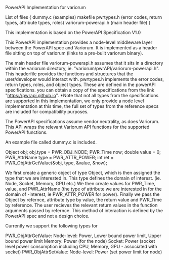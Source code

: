 PowerAPI Implementation for variorum

List of files {
	dummy.c (examples)
	makefile
	pwrtypes.h (error codes, return types, attribute types, roles)
	variorum-powerapi.h (main header file)
}

This implementation is based on the PowerAPI Specification V1.0

This PowerAPI implementation provides a node-level middleware layer between the PowerAPI spec and Variorum.
It is implemented as a header file sitting on top of variorum (links to a pre-built variorum binary).

The main header file variorum-powerapi.h assumes that it sits in a directory within the variorum directory,
ie. "variorum/pwrAPI/variorum-powerapi.h". This headerfile provides the functions and structures that the
user/developer would interact with. pwrtypes.h implements the error codes, return types, roles, and 
object types. These are defined in the powerAPI specifications. you can obtain a copy of the specifications
from the link "https://pwrapi.github.io". *Note that not all types from the specifications are supported 
in this implementation, we only provide a node level implementation at this time, the full set of types
from the reference specs are included for compatibility purposes.

The PowerAPI specifications assume vendor neutrality, as does Variorum. This API wraps the relevant 
Variorum API functions for the supported PowerAPI functions.

An example file called dummy.c is included.

Object obj;
obj.type = PWR_OBJ_NODE;
PWR_Time now;
double value = 0;
PWR_AttrName type = PWR_ATTR_POWER;
int ret = PWR_ObjAttrGetValue(&obj, type, &value, &now);

We first create a generic object of type Object, which is then assigned the type that we are interested
in. This type defines the domain of interest. (ie. Node, Socket, Memory, GPU etc.) We then create values 
for PWR_Time, value, and PWR_AttrName (the type of attribute we are interested in for the domain of 
-interest, ie PWR_ATTR_POWER for power). Finally we pass the Object by refernce, attribute type by value,
the return value and PWR_Time by reference. The user recieves the relevant return values in the function 
arguments passed by refernce. This method of interaction is defined by the PowerAPI spec and not a design 
choice.

Currently we support the following types for 

PWR_ObjAttrGetValue:
	Node-level: Power, Lower bound power limit, Upper bound power limit
	Memory: Power (for the node)
	Socket: Power (socket level power consumption including CPU, Memory, GPU - associated with socket)
PWR_ObjAttrSetValue:
	Node-level: Power (set power limit for node)



